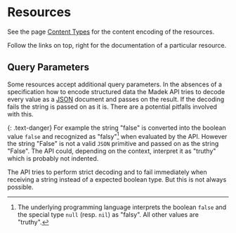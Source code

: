 # Resources

See the page [Content Types](/content-types/) for the content encoding
of the resources.

Follow the links on top, right for the documentation of a particular resource.

## Query Parameters

Some resources accept additional query parameters. In the absences of
a specification how to encode structured data the Madek API  tries to decode
every value as a [JSON] document and passes on the result. If the decoding
fails the string is passed on as it is. There are a potential pitfalls involved
with this.

{: .text-danger}
For example the string "false" is converted into the boolean value `false` and
recognized as "falsy"[^falsy] when evaluated by the API. However the string "False" is
not a valid `JSON` primitive and passed on as the string "False". The API
could, depending on the context, interpret it as "truthy" which is probably not
indented.

The API tries to perform strict decoding and to fail immediately when receiving
a string instead of a expected boolean type. But this is not always possible.

[^falsy]: The underlying programming language interprets the boolean
    `false` and the special type `null` (resp. `nil`) as "falsy". All
    other values are "truthy".

  [JSON]: http://www.json.org/

